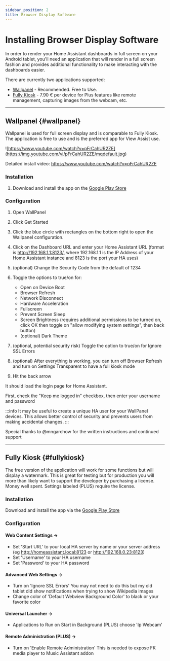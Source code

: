 ```yaml
---
sidebar_position: 2
title: Browser Display Software
---
```


# Installing Browser Display Software
In order to render your Home Assistant dashboards in full screen on your Android tablet, you'll need an application that will render in a full screen fashion and provides additional functionality to make interacting with the dashboards easier. 

There are currently two applications supported:
- [Wallpanel](#wallpanel) - Recommended. Free to Use.
- [Fully Kiosk](#fullykiosk) - 7.90 € per device for Plus features like remote management, capturing images from the webcam, etc.

---

## Wallpanel {#wallpanel}
Wallpanel is used for full screen display and is comparable to Fully Kiosk. The application is free to use and is the preferred app for View Assist use.


![https://www.youtube.com/watch?v=pFrCahUR2ZE](https://img.youtube.com/vi/pFrCahUR2ZE/mqdefault.jpg)

Detailed install video: https://www.youtube.com/watch?v=pFrCahUR2ZE

### Installation
1. Download and install the app on the [Google Play Store](https://play.google.com/store/search?q=wallpanel&c=apps)


### Configuration
1. Open WallPanel

1. Click Get Started

1. Click the blue circle with rectangles on the bottom right to open the Wallpanel configuration.

1. Click on the Dashboard URL and enter your Home Assistant URL (format is http://192.168.1.1:8123/, where 192.168.1.1 is the IP Address of your Home Assistant instance and 8123 is the port your HA uses)

1. (optional) Change the Security Code from the default of 1234

1. Toggle the options to true/on for:
    * Open on Device Boot
    * Browser Refresh
    * Network Disconnect
    * Hardware Acceleration
    * Fullscreen
    * Prevent Screen Sleep
    * Screen Brightness (requires additional permissions to be turned on, click OK then toggle on "allow modifying system settings", then back button)
    * (optional) Dark Theme

7. (optional, potential security risk) Toggle the option to true/on for Ignore SSL Errors

8. (optional) After everything is working, you can turn off Browser Refresh and turn on Settings Transparent to have a full kiosk mode

9. Hit the back arrow

It should load the login page for Home Assistant. 

First, check the "Keep me logged in" checkbox, then enter your username and password 

:::info
It may be useful to create a unique HA user for your WallPanel devices. This allows better control of security and prevents users from making accidental changes.
:::

Special thanks to @mngarchow for the written instructions and continued support

---

## Fully Kiosk {#fullykiosk}
The free version of the application will work for some functions but will display a watermark.  This is great for testing but for production you will more than likely want to support the developer by purchasing a license.  Money well spent.  Settings labeled (PLUS) require the license.

### Installation

Download and install the app via the [Google Play Store](https://play.google.com/store/apps/details?id=de.ozerov.fully)

### Configuration

#### Web Content Settings -> 

  * Set 'Start URL' to your local HA server by name or your server address  (eg http://homeassistant.local:8123 or http://192.168.0.23:8123)
  * Set 'Username' to your HA username
  * Set 'Password' to your HA password

  
#### Advanced Web Settings ->

  * Turn on 'Ignore SSL Errors'  You may not need to do this but my old tablet did show notifications when trying to show Wikipedia images
  * Change color of 'Default Webview Background Color' to black or your favorite color

  
#### Universal Launcher ->

  * Applications to Run on Start in Background (PLUS) choose 'Ip Webcam'
  
#### Remote Administration (PLUS) ->

  * Turn on 'Enable Remote Administration'   This is needed to expose FK media player to Music Assistant addon
 
